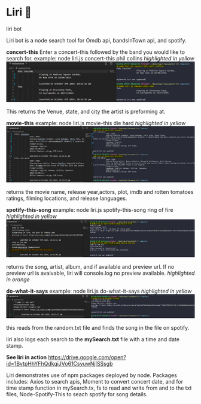 # Liri :robot:
liri bot



Liri bot is a node search tool for Omdb api, bandsInTown api, and spotify. 

**concert-this**
Enter a concert-this followed by the band you would like to search for.
example: node liri.js concert-this phil collins
*highlighted in yellow*
![concert-this](https://github.com/MattRoger/Liri/blob/master/liri/concert-this.png?raw=true)

This returns the Venue, state, and city the artist is preforming at.



**movie-this**
example: node liri.js movie-this die hard
*highlighted in yellow*
![movie-this](https://github.com/MattRoger/Liri/blob/master/liri/movie-this.png?raw=true)

returns the movie name, release year,actors, plot, imdb and rotten tomatoes ratings, filming locations, and release languages. 



**spotify-this-song**
example: node liri.js spotify-this-song ring of fire
*highlighted in yellow*
![spotify-this](https://github.com/MattRoger/Liri/blob/master/liri/spotitfy-this.png?raw=true)

returns the song, artist, album, and if available and preview url. 
If no preview url is avaivable, liri will console.log no preview available.
*highlighted in orange*



**do-what-it-says**
example: node liri.js do-what-it-says
*highlighted in yellow*
![do-what-it-says-this](https://github.com/MattRoger/Liri/blob/master/liri/do-what-it-says.png?raw=true)

this reads from the random.txt file and finds the song in the file on spotify.



liri also logs each search to the **mySearch.txt** file with a time and date stamp. 



**See liri in action**
https://drive.google.com/open?id=1BvtpHhYFhQdkqiJVo61CsyuwNjISSsgb 


Liri demonstrates use of npm packages deployed by node. Packages includes:
Axios to search apis,
Moment to convert concert date, and for time stamp function in mySearch.tx,
fs to read and write from and to the txt files,
Node-Spotify-This to seach spotify for song details. 






